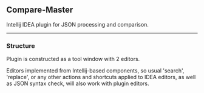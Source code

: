 ## Compare-Master

Intellij IDEA plugin for JSON processing and comparison.

----------------------
### Structure
Plugin is constructed as a tool window with 2 editors. 

Editors implemented from Intellij-based components, so usual 'search', 'replace',
or any other actions and shortcuts applied to IDEA editors, as well as JSON syntax check, will also work with plugin editors.



